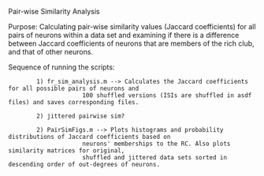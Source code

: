 Pair-wise Similarity Analysis

Purpose: Calculating pair-wise similarity values (Jaccard coefficients) for all pairs of neurons within a data set and 
	 examining if there is a difference between Jaccard coefficients of neurons that are members of the rich club,
	 and that of other neurons.

Sequence of running the scripts:

			1) fr_sim_analysis.m --> Calculates the Jaccard coefficients for all possible pairs of neurons and
						 100 shuffled versions (ISIs are shuffled in asdf files) and saves corresponding files.

			2) jittered pairwise sim?

			2) PairSimFigs.m --> Plots histograms and probability distributions of Jaccard coefficients based on 
					     neurons' memberships to the RC. Also plots similarity matrices for original,
					     shuffled and jittered data sets sorted in descending order of out-degrees of neurons.
